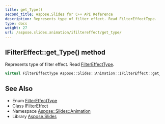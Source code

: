 ```yaml
---
title: get_Type()
second_title: Aspose.Slides for C++ API Reference
description: Represents type of filter effect. Read FilterEffectType.
type: docs
weight: 27
url: /aspose.slides.animation/ifiltereffect/get_type/
---
```

## IFilterEffect::get_Type() method


Represents type of filter effect. Read [FilterEffectType](../../filtereffecttype/).

```cpp
virtual FilterEffectType Aspose::Slides::Animation::IFilterEffect::get_Type()=0
```

## See Also

* Enum [FilterEffectType](../../filtereffecttype/)
* Class [IFilterEffect](../)
* Namespace [Aspose::Slides::Animation](../../)
* Library [Aspose.Slides](../../../)